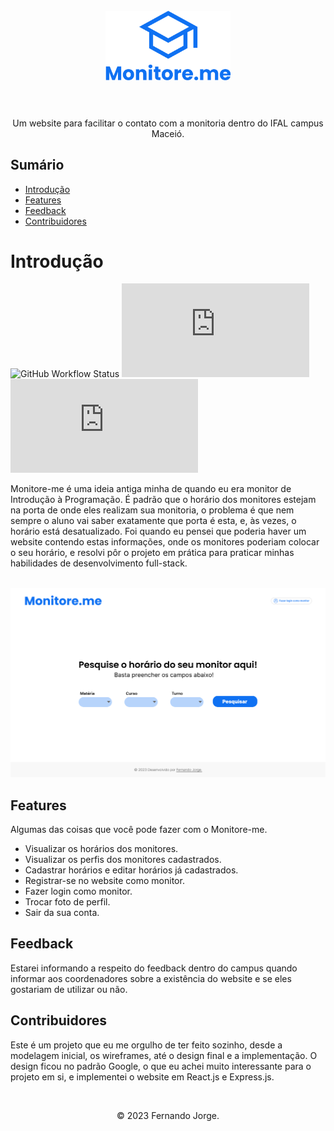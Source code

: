 
<h1 align="center">
  <br>
  <a href="#"><img src="https://raw.githubusercontent.com/nandowastaken/icons-storage/main/monitore-me/logo.png" alt="Markdownify" width="200"></a>
  <br>
  <br>
</h1>

<p align="center">Um website para facilitar o contato com a monitoria dentro do IFAL campus Maceió.</p>

## Sumário

- [Introdução](#introdução)
- [Features](#features)
- [Feedback](#feedback)
- [Contribuidores](#contribuidores)

<!-- END doctoc generated TOC please keep comment here to allow auto update -->

# Introdução

![GitHub Workflow Status](https://img.shields.io/github/actions/workflow/status/nandowastaken/monitore.me/ci.yml)
![GitHub](https://img.shields.io/github/license/nandowastaken/monitore.me)
![GitHub contributors](https://img.shields.io/github/contributors/nandowastaken/monitore.me)

Monitore-me é uma ideia antiga minha de quando eu era monitor de Introdução à Programação. É padrão que o horário dos monitores estejam na porta de onde eles realizam sua monitoria, o problema é que nem sempre o aluno vai saber exatamente que porta é esta, e, às vezes, o horário está desatualizado. Foi quando eu pensei que poderia haver um website contendo estas informações, onde os monitores poderiam colocar o seu horário, e resolvi pôr o projeto em prática para praticar minhas habilidades de desenvolvimento full-stack. 
<br>
<br>

<p align="center">
  <img src = "https://raw.githubusercontent.com/nandowastaken/icons-storage/main/monitore-me/Homepage.png" width=760>
</p>

## Features

Algumas das coisas que você pode fazer com o Monitore-me.

* Visualizar os horários dos monitores.
* Visualizar os perfis dos monitores cadastrados.
* Cadastrar horários e editar horários já cadastrados.
* Registrar-se no website como monitor.
* Fazer login como monitor.
* Trocar foto de perfil. 
* Sair da sua conta.

## Feedback

Estarei informando a respeito do feedback dentro do campus quando informar aos coordenadores sobre a existência do website e se eles gostariam de utilizar ou não.

## Contribuidores

Este é um projeto que eu me orgulho de ter feito sozinho, desde a modelagem inicial, os wireframes, até o design final e a implementação. O design ficou no padrão Google, o que eu achei muito interessante para o projeto em si, e implementei o website em React.js e Express.js. 

<br>
<p align="center">&copy; 2023 Fernando Jorge.</p>
